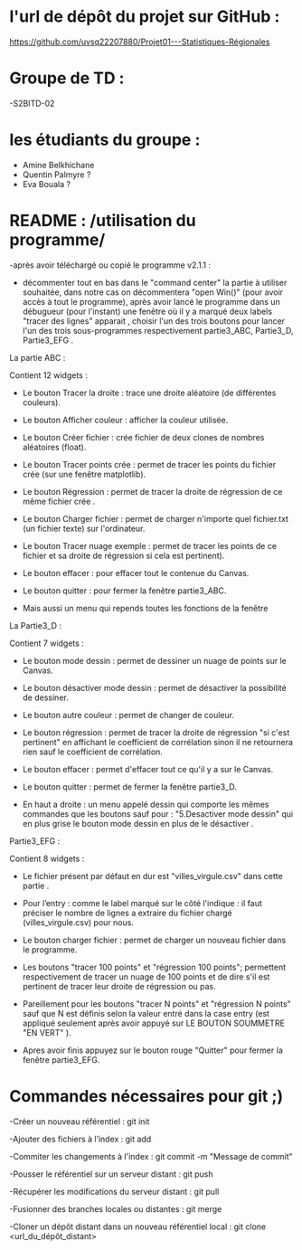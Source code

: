 # l'url de dépôt du projet sur GitHub :
https://github.com/uvsq22207880/Projet01---Statistiques-Régionales

# Groupe de TD : 
-S2BITD-02

# les étudiants du groupe : 
 - Amine Belkhichane 
 - Quentin Palmyre ?
 - Eva Bouala ?
 
# README : /utilisation du programme/
-après avoir téléchargé ou copié le programme v2.1.1 :
- décommenter tout en bas dans le "command center" la partie à utiliser souhaitée, dans notre cas on décommentera "open Win()" (pour avoir accès à tout le programme), après avoir lancé le programme dans un débugueur (pour l'instant) une fenêtre où il y a marqué deux labels "tracer des lignes" apparait , choisir l'un des trois boutons pour lancer l'un des trois sous-programmes respectivement partie3_ABC, Partie3_D, Partie3_EFG .

La partie ABC :  

Contient 12 widgets : 
- Le bouton Tracer la droite : trace une droite aléatoire (de différentes couleurs).
- Le bouton Afficher couleur : afficher la couleur utilisée.
- Le bouton Créer fichier : crée fichier de deux clones de nombres aléatoires (float).
- Le bouton Tracer points crée : permet de tracer les points du fichier crée (sur une fenêtre matplotlib).
- Le bouton Régression : permet de tracer la droite de régression de ce même fichier crée .
- Le bouton Charger fichier : permet de charger n'importe quel fichier.txt (un fichier texte) sur l'ordinateur.                   
- Le bouton Tracer nuage exemple : permet de tracer les points de ce fichier et sa droite de régression si cela est pertinent).
- Le bouton effacer : pour effacer tout le contenue du Canvas.
- Le bouton quitter : pour fermer la fenêtre partie3_ABC.

- Mais aussi un menu qui repends toutes les fonctions de la fenêtre

La Partie3_D : 

Contient 7 widgets :
- Le bouton mode dessin : permet de dessiner un nuage de points sur le Canvas.
- Le bouton désactiver mode dessin : permet de désactiver la possibilité de dessiner.
- Le bouton autre couleur : permet de changer de couleur.
- Le bouton régression : permet de tracer la droite de régression "si c'est pertinent" en affichant le coefficient de corrélation sinon il ne retournera rien sauf le coefficient de corrélation.
- Le bouton effacer : permet d'effacer tout ce qu'il y a sur le Canvas.
- Le bouton quitter : permet de fermer la fenêtre partie3_D.

- En haut a droite : un menu appelé dessin qui comporte les mêmes commandes que les boutons sauf pour : "5.Desactiver mode dessin" qui en plus grise le bouton mode dessin en plus de le désactiver  .    
              
Partie3_EFG : 

Contient 8 widgets :
- Le fichier présent par défaut en dur est "villes_virgule.csv" dans cette partie .

- Pour l’entry : comme le label marqué sur le côté l'indique : il faut préciser le nombre de lignes a extraire du fichier chargé (villes_virgule.csv) pour nous.
- Le bouton charger fichier : permet de charger un nouveau fichier dans le programme.
- Les boutons "tracer 100 points" et "régression 100 points"; permettent respectivement de tracer un nuage de 100 points et de dire s'il est pertinent de tracer leur droite de régression ou pas.
- Pareillement pour les boutons "tracer N points" et "régression N points" sauf que N est définis selon la valeur entré dans la case entry (est appliqué seulement après avoir appuyé sur LE BOUTON SOUMMETRE "EN VERT" ).
- Apres avoir finis appuyez sur le bouton rouge "Quitter" pour fermer la fenêtre partie3_EFG.


# Commandes nécessaires pour git ;)

-Créer un nouveau référentiel : git init 

-Ajouter des fichiers à l’index : git add <fichier> 

-Commiter les changements à l'index : git commit -m "Message de commit"
 
-Pousser le référentiel sur un serveur distant : git push <serveur> <branche> 

-Récupérer les modifications du serveur distant : git pull <serveur> <branche> 

-Fusionner des branches locales ou distantes : git merge <branche1> <branche2> 

-Cloner un dépôt distant dans un nouveau référentiel local : git clone <url_du_dépôt_distant>
